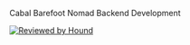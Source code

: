 Cabal Barefoot Nomad Backend Development

[![Reviewed by Hound](https://img.shields.io/badge/Reviewed_by-Hound-8E64B0.svg)](https://houndci.com)

